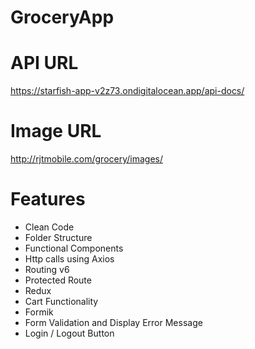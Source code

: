 # GroceryApp

# API URL
https://starfish-app-v2z73.ondigitalocean.app/api-docs/

# Image URL
http://rjtmobile.com/grocery/images/


# Features
- Clean Code
- Folder Structure 
- Functional Components
- Http calls using Axios
- Routing v6
- Protected Route
- Redux
- Cart Functionality
- Formik
- Form Validation and Display Error Message
- Login / Logout Button